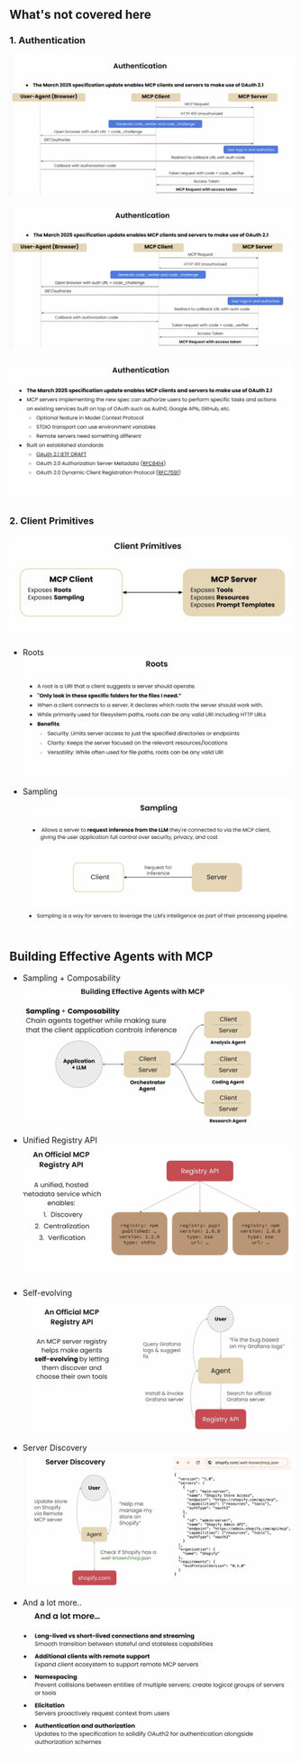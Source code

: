 ## What's not covered here


### 1. Authentication

![alt text](image.png)

![alt text](image-1.png)

![alt text](image-2.png)


### 2. Client Primitives

![alt text](image-3.png)


- Roots
![alt text](image-4.png)


- Sampling
![alt text](image-5.png)


## Building Effective Agents with MCP

- Sampling + Composability
![alt text](image-6.png)

- Unified Registry API
![alt text](image-7.png)

- Self-evolving
![alt text](image-8.png)

- Server Discovery
![alt text](image-9.png)

- And a lot more..
![alt text](image-10.png)